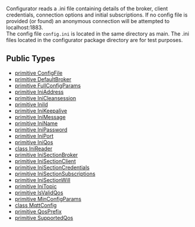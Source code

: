 Configurator reads a .ini file containing details of the broker, client credentials, connection options and initial subscriptions.
If no config file is provided (or found) an anonymous connection will be attempted to localhost:1883.  
The config file ```config.ini``` is located in the same directory as main. The .ini files located in the 
configurator package directory are for test purposes. 


## Public Types

* [primitive ConfigFile](mqtt-configurator-ConfigFile.md)
* [primitive DefaultBroker](mqtt-configurator-DefaultBroker.md)
* [primitive FullConfigParams](mqtt-configurator-FullConfigParams.md)
* [primitive IniAddress](mqtt-configurator-IniAddress.md)
* [primitive IniCleansession](mqtt-configurator-IniCleansession.md)
* [primitive IniId](mqtt-configurator-IniId.md)
* [primitive IniKeepalive](mqtt-configurator-IniKeepalive.md)
* [primitive IniMessage](mqtt-configurator-IniMessage.md)
* [primitive IniName](mqtt-configurator-IniName.md)
* [primitive IniPassword](mqtt-configurator-IniPassword.md)
* [primitive IniPort](mqtt-configurator-IniPort.md)
* [primitive IniQos](mqtt-configurator-IniQos.md)
* [class IniReader](mqtt-configurator-IniReader.md)
* [primitive IniSectionBroker](mqtt-configurator-IniSectionBroker.md)
* [primitive IniSectionClient](mqtt-configurator-IniSectionClient.md)
* [primitive IniSectionCredentials](mqtt-configurator-IniSectionCredentials.md)
* [primitive IniSectionSubscriptions](mqtt-configurator-IniSectionSubscriptions.md)
* [primitive IniSectionWill](mqtt-configurator-IniSectionWill.md)
* [primitive IniTopic](mqtt-configurator-IniTopic.md)
* [primitive IsValidQos](mqtt-configurator-IsValidQos.md)
* [primitive MinConfigParams](mqtt-configurator-MinConfigParams.md)
* [class MqttConfig](mqtt-configurator-MqttConfig.md)
* [primitive QosPrefix](mqtt-configurator-QosPrefix.md)
* [primitive SupportedQos](mqtt-configurator-SupportedQos.md)
